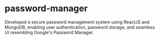 # password-manager
Developed a secure password management system using ReactJS and MongoDB, enabling user  authentication, password storage, and seamless UI resembling Google's Password Manager. 
